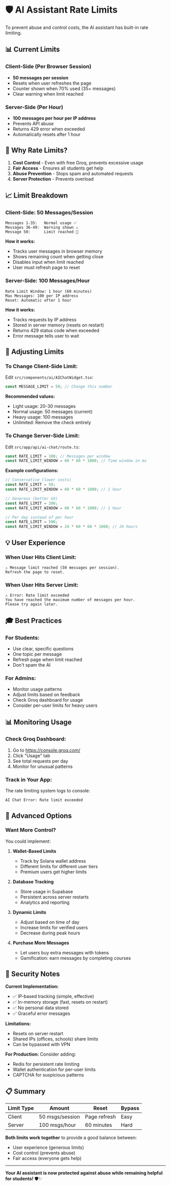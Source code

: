 # 🛡️ AI Assistant Rate Limits

To prevent abuse and control costs, the AI assistant has built-in rate limiting.

## 📊 Current Limits

### Client-Side (Per Browser Session)
- **50 messages per session**
- Resets when user refreshes the page
- Counter shown when 70% used (35+ messages)
- Clear warning when limit reached

### Server-Side (Per Hour)
- **100 messages per hour per IP address**
- Prevents API abuse
- Returns 429 error when exceeded
- Automatically resets after 1 hour

## 🎯 Why Rate Limits?

1. **Cost Control** - Even with free Groq, prevents excessive usage
2. **Fair Access** - Ensures all students get help
3. **Abuse Prevention** - Stops spam and automated requests
4. **Server Protection** - Prevents overload

## 📈 Limit Breakdown

### Client-Side: 50 Messages/Session
```
Messages 1-35:   Normal usage ✅
Messages 36-49:  Warning shown ⚠️
Message 50:      Limit reached 🛑
```

**How it works:**
- Tracks user messages in browser memory
- Shows remaining count when getting close
- Disables input when limit reached
- User must refresh page to reset

### Server-Side: 100 Messages/Hour
```
Rate Limit Window: 1 hour (60 minutes)
Max Messages: 100 per IP address
Reset: Automatic after 1 hour
```

**How it works:**
- Tracks requests by IP address
- Stored in server memory (resets on restart)
- Returns 429 status code when exceeded
- Error message tells user to wait

## 🔧 Adjusting Limits

### To Change Client-Side Limit:

Edit `src/components/ai/AIChatWidget.tsx`:

```typescript
const MESSAGE_LIMIT = 50; // Change this number
```

**Recommended values:**
- Light usage: 20-30 messages
- Normal usage: 50 messages (current)
- Heavy usage: 100 messages
- Unlimited: Remove the check entirely

### To Change Server-Side Limit:

Edit `src/app/api/ai-chat/route.ts`:

```typescript
const RATE_LIMIT = 100; // Messages per window
const RATE_LIMIT_WINDOW = 60 * 60 * 1000; // Time window in ms
```

**Example configurations:**

```typescript
// Conservative (lower costs)
const RATE_LIMIT = 50;
const RATE_LIMIT_WINDOW = 60 * 60 * 1000; // 1 hour

// Generous (better UX)
const RATE_LIMIT = 200;
const RATE_LIMIT_WINDOW = 60 * 60 * 1000; // 1 hour

// Per day instead of per hour
const RATE_LIMIT = 500;
const RATE_LIMIT_WINDOW = 24 * 60 * 60 * 1000; // 24 hours
```

## 💡 User Experience

### When User Hits Client Limit:
```
⚠️ Message limit reached (50 messages per session).
Refresh the page to reset.
```

### When User Hits Server Limit:
```
⚠️ Error: Rate limit exceeded
You have reached the maximum number of messages per hour.
Please try again later.
```

## 🎓 Best Practices

### For Students:
- Use clear, specific questions
- One topic per message
- Refresh page when limit reached
- Don't spam the AI

### For Admins:
- Monitor usage patterns
- Adjust limits based on feedback
- Check Groq dashboard for usage
- Consider per-user limits for heavy users

## 📊 Monitoring Usage

### Check Groq Dashboard:
1. Go to https://console.groq.com/
2. Click "Usage" tab
3. See total requests per day
4. Monitor for unusual patterns

### Track in Your App:
The rate limiting system logs to console:
```
AI Chat Error: Rate limit exceeded
```

## 🚀 Advanced Options

### Want More Control?

You could implement:

1. **Wallet-Based Limits**
   - Track by Solana wallet address
   - Different limits for different user tiers
   - Premium users get higher limits

2. **Database Tracking**
   - Store usage in Supabase
   - Persistent across server restarts
   - Analytics and reporting

3. **Dynamic Limits**
   - Adjust based on time of day
   - Increase limits for verified users
   - Decrease during peak hours

4. **Purchase More Messages**
   - Let users buy extra messages with tokens
   - Gamification: earn messages by completing courses

## 🔐 Security Notes

**Current Implementation:**
- ✅ IP-based tracking (simple, effective)
- ✅ In-memory storage (fast, resets on restart)
- ✅ No personal data stored
- ✅ Graceful error messages

**Limitations:**
- Resets on server restart
- Shared IPs (offices, schools) share limits
- Can be bypassed with VPN

**For Production:**
Consider adding:
- Redis for persistent rate limiting
- Wallet authentication for per-user limits
- CAPTCHA for suspicious patterns

## 📋 Summary

| Limit Type | Amount | Reset | Bypass |
|------------|--------|-------|--------|
| Client | 50 msgs/session | Page refresh | Easy |
| Server | 100 msgs/hour | 60 minutes | Hard |

**Both limits work together** to provide a good balance between:
- User experience (generous limits)
- Cost control (prevents abuse)
- Fair access (everyone gets help)

---

**Your AI assistant is now protected against abuse while remaining helpful for students!** 🛡️✨

